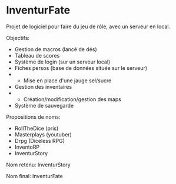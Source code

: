 # InventurFate
Projet de logiciel pour faire du jeu de rôle, avec un serveur en local.

Objectifs:
  - Gestion de macros (lancé de dés)
  - Tableau de scores
  - Système de login (sur un serveur local)
  - Fiches persos (base de données située sur le serveur)
  - + Mise en place d'une jauge sel/sucre
  - Gestion des inventaires
  - + Création/modification/gestion des maps
  - Système de sauvegarde
  
  
Propositions de noms:
  - RollTheDice (pris)
  - Masterplays (youtuber)
  - Drpg (Diceless RPG)
  - InventoRP
  - InventurStory
  
Nom retenu: InventurStory

Nom final: InventurFate
